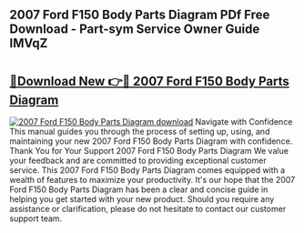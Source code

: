 ## 2007 Ford F150 Body Parts Diagram PDf Free Download - Part-sym Service Owner Guide IMVqZ

# <h2><a href="http://dfo2mpm.blite.top/?on=2007+Ford+F150+Body+Parts+Diagram">🔗Download New 👉🔴 2007 Ford F150 Body Parts Diagram</a></h2>

[![2007 Ford F150 Body Parts Diagram download](https://i.imgur.com/lujVjoI.png)](http://dfo2mpm.blite.top/?on=2007+Ford+F150+Body+Parts+Diagram)
Navigate with Confidence This manual guides you through the process of setting up, using, and maintaining your new 2007 Ford F150 Body Parts Diagram with confidence. Thank You for Your Support 2007 Ford F150 Body Parts Diagram We value your feedback and are committed to providing exceptional customer service. This 2007 Ford F150 Body Parts Diagram comes equipped with a wealth of features to maximize your productivity. It's our hope that the 2007 Ford F150 Body Parts Diagram has been a clear and concise guide in helping you get started with your new product. Should you require any assistance or clarification, please do not hesitate to contact our customer support team.
